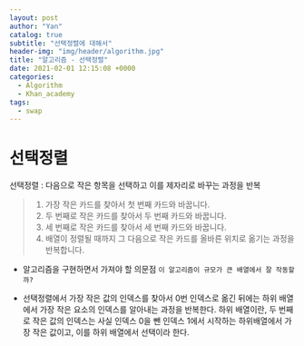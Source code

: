 ```yaml
---
layout: post
author: "Yan"
catalog: true
subtitle: "선택정렬에 대해서"
header-img: "img/header/algorithm.jpg"
title: "알고리즘 - 선택정렬"
date: 2021-02-01 12:15:08 +0000
categories:
  - Algorithm
  - Khan_academy
tags:
  - swap
---
```


# 선택정렬

선택정렬 : 다음으로 작은 항목을 선택하고 이를 제자리로 바꾸는 과정을 반복

> 1.  가장 작은 카드를 찾아서 첫 번째 카드와 바꿉니다.
> 2.  두 번째로 작은 카드를 찾아서 두 번째 카드와 바꿉니다.
> 3.  세 번째로 작은 카드를 찾아서 세 번째 카드와 바꿉니다.
> 4.  배열이 정렬될 때까지 그 다음으로 작은 카드를 올바른 위치로 옮기는 과정을 반복합니다.

- 알고리즘을 구현하면서 가져야 할 의문점
  `이 알고리즘이 규모가 큰 배열에서 잘 작동할까?`

- 선택정렬에서 가장 작은 값의 인덱스를 찾아서 0번 인덱스로 옮긴 뒤에는 하위 배열에서 가장 작은 요소의 인덱스를 알아내는 과정을 반복한다.
  하위 배열이란, 두 번째로 작은 값의 인덱스는 사실 인덱스 0을 뺀 인덱스 1에서 시작하는 하위배열에서 가장 작은 값이고, 이를 하위 배열에서 선택이라 한다.
